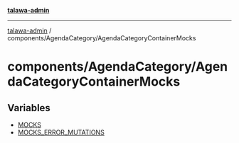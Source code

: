[**talawa-admin**](../../../README.md)

***

[talawa-admin](../../../README.md) / components/AgendaCategory/AgendaCategoryContainerMocks

# components/AgendaCategory/AgendaCategoryContainerMocks

## Variables

- [MOCKS](variables/MOCKS.md)
- [MOCKS\_ERROR\_MUTATIONS](variables/MOCKS_ERROR_MUTATIONS.md)
